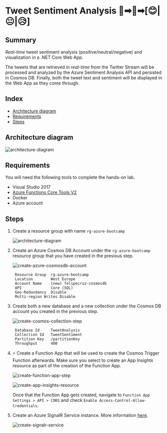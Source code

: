 # Tweet Sentiment Analysis 💬➡🧠➡[😊|😐|😥]

## Summary

 *Real-time* tweet sentiment analysis (positive/neutral/negative) and visualization in a .NET Core Web App.
 
 The tweets that are retrieved in *real-time* from the Twitter Stream will be processed and analyzed by the Azure Sentiment Analysis API and persisted in Cosmos DB. 
 Finally, both the tweet text and sentiment will be displayed in the Web App as they come through.


## Index

- [Architecture diagram](#architecture-diagram)
- [Requirements](#requirements)
- [Steps](#steps)

## Architecture diagram

![architecture-diagram](./docs/images/architecture-diagram.PNG)

## Requirements

You will need the following tools to complete the hands-on lab.

- Visual Studio 2017
- [Azure Functions Core Tools V2](https://github.com/Azure/azure-functions-core-tools#windows)
- Docker
- Azure account

## Steps

1. Create a resource group with name `rg-azure-bootcamp`

    ![architecture-diagram](./docs/images/create-resource-group-step.PNG)

2. Create an Azure Cosmos DB Account under the `rg-azure-bootcamp` resource group that you have created in the previous step.

    ![create-azure-cosmosdb-account](./docs/images/create-azure-cosmosdb-account.PNG)

        Resource Group  rg-azure-bootcamp
        Location        West Europe
        Account Name    (new) felipecruz-cosmosdb
        API             Core (SQL)
        Geo-Redundancy  Disable
        Multi-region Writes Disable

3. Create both a new database and a new collection under the Cosmos DB account you created in the previous step.

    ![create-cosmos-collection-step](./docs/images/create-cosmos-collection-step.PNG)

        Database Id     TweetAnalysis
        Collection Id   TweetSentiment
        Partition Key   /partitionKey
        Throughput      400

4. ⚡ Create a Function App that will be used to create the Cosmos Trigger Function afterwards. Make sure you select to create an App Insights resource as part of the creation of the Function App.

    ![create-function-app-step](./docs/images/create-function-app-step.PNG)

    ![create-app-insights-resource](./docs/images/create-app-insights-resource.PNG)

    Once that the Function App gets created, navigate to `Function App Settings > API > CORS` and check `Enable Access-Control-Allow-Credentials`. 
    
5. Create an Azure SignalR Service instance. More information [here](https://docs.microsoft.com/en-us/azure/azure-signalr/signalr-quickstart-azure-functions-csharp).

    ![create-signalr-service](./docs/images/create-signalr-service.PNG)